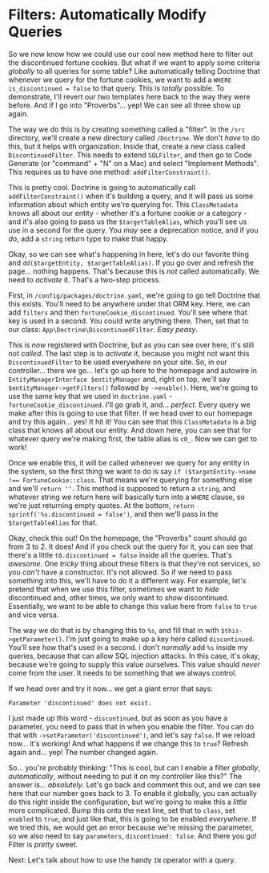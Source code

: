 # Filters: Automatically Modify Queries

So we now know how we could use our cool new method here to filter out the discontinued fortune cookies. But what if we want to apply some criteria *globally* to all queries for some table? Like automatically telling Doctrine that whenever we query for the fortune cookies, we want to add a `WHERE is_discontinued = false` to that query. This is *totally* possible. To demonstrate, I'll revert our two templates here back to the way they were before. And if I go into "Proverbs"... yep! We can see all three show up again.

The way we do this is by creating something called a "filter". In the `/src` directory, we'll create a new directory called `/Doctrine`. We don't *have* to do this, but it helps with organization. Inside that, create a new class called `DiscontinuedFilter`. This needs to extend `SQLFilter`, and then go to Code Generate (or "command" + "N" on a Mac) and select "Implement Methods". This requires us to have one method: `addFilterConstraint()`.

This is pretty cool. Doctrine is going to automatically call `addFilterConstraint()` when it's building a query, and it will pass us some information about which entity we're querying for. This `ClassMetadata` knows all about our entity - whether it's a fortune cookie or a category - and it's also going to pass us the `$targetTableAlias`, which you'll see us use in a second for the query. You *may* see a deprecation notice, and if you *do*, add a `string` return type to make that happy.

Okay, so we can see what's happening in here, let's do our favorite thing and `dd($targetEntity, $targetTableAlias)`. If you go over and refresh the page... nothing happens. That's because this is *not* called automatically. We need to *activate* it. That's a two-step process.

First, in `/config/packages/doctrine.yaml`, we're going to go tell Doctrine that this exists. You'll need to be anywhere under that ORM key. Here, we can add `filters` and then `fortuneCookie_discontinued`. You'll see where that key is used in a second. You could write anything there. Then, set that to our class: `App\Doctrine\DiscontinuedFilter`. *Easy peasy*.

This is *now* registered with Doctrine, but as you can see over here, it's still not *called*. The last step is to *activate* it, because you might not want this `DiscontinuedFilter` to be used everywhere on your site. So, in our controller... there we go... let's go up here to the homepage and autowire in `EntityManagerInterface $entityManager` and, right on top, we'll say `$entityManager->getFilters()` followed by `->enable()`. Here, we're going to use the same key that we used in `doctrine.yaml` - `fortuneCookie_discontinued`. I'll go grab it, and... *perfect*. Every query we make after this is going to use that filter. If we head over to our homepage and try this again... yes! It hit it! You can see that this `ClassMetadata` is a *big* class that knows all about our entity. And down here, you can see that for whatever query we're making first, the table alias is `c0_`. Now we can get to work!

Once we enable this, it will be called whenever we query for any entity in the system, so the first thing we want to do is say `if ($targetEntity->name !== FortuneCookie::class`. That means we're querying for something else and we'll `return ''`. This method is supposed to return a `string`, and whatever string we return here will basically turn into a `WHERE` clause, so we're just returning empty quotes. At the bottom, `return sprintf('%s.discontinued = false')`, and then we'll pass in the `$targetTableAlias` for that.

Okay, check this out! On the homepage, the "Proverbs" count should go from 3 to 2. It does! And if you check out the query for it, you can see that there's a little `t0.discontinued = false` inside all the queries. That's *awesome*. One *tricky* thing about these filters is that they're not services, so you *can't* have a constructor. It's not allowed. So if we need to pass something into this, we'll have to do it a different way. For example, let's pretend that when we use this filter, sometimes we want to *hide* discontinued and, other times, we only want to *show* discontinued. Essentially, we want to be able to change this value here from `false` to `true` and vice versa.

The way we do that is by changing this to `%s`, and fill that in with `$this->getParameter()`. I'm just going to make up a key here called `discontinued`. You'll see how that's used in a second. i don't *normally* add `%s` inside my queries, because that can allow SQL injection attacks. In this case, it's okay, because we're going to supply this value ourselves.  This value should *never* come from the user. It needs to be something that we always control.

If we head over and try it now... we get a giant error that says:

`Parameter 'discontinued' does not exist.`

I just made up this word - `discontinued`, but as soon as you have a parameter, you need to pass that in when you enable the filter. You can do that with `->setParameter('discontinued')`, and let's say `false`. If we reload now... it's working! And what happens if we change this to `true`? Refresh again and... yep! The number changed again.

So... you're probably thinking: "This is cool, but can I enable a filter *globally*, *automatically*, without needing to put it on my controller like this?" The answer is... *absolutely*. Let's go back and comment this out, and we can see here that our number goes back to 3. To enable it globally, you can actually do this right inside the configuration, but we're going to make this a *little* more complicated. Bump this onto the next line, set that to `class`, set `enabled` to `true`, and just like that, this is going to be enabled *everywhere*. If we tried this, we would get an error because we're missing the parameter, so we also need to say `parameters`, `discontinued: false`. And there you go! Filter is *pretty* sweet.

Next: Let's talk about how to use the handy `IN` operator with a query.
